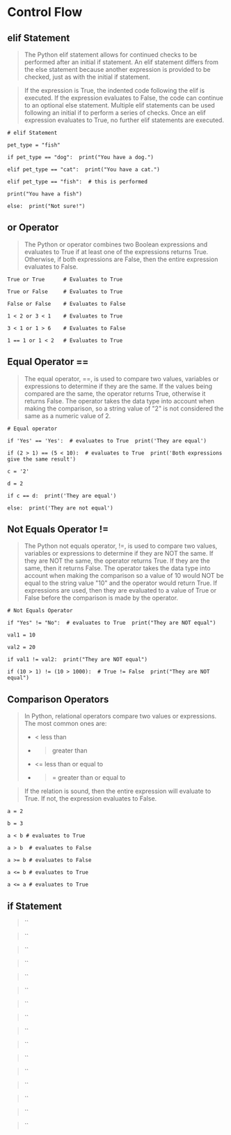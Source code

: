 # Control Flow

## elif Statement
> The Python elif statement allows for continued checks to be performed after an initial if statement. An elif statement differs from the else statement because another expression is provided to be checked, just as with the initial if statement.

> If the expression is True, the indented code following the elif is executed. If the expression evaluates to False, the code can continue to an optional else statement. Multiple elif statements can be used following an initial if to perform a series of checks. Once an elif expression evaluates to True, no further elif statements are executed.

 `# elif Statement`

 `pet_type = "fish"`

 `if pet_type == "dog":  print("You have a dog.")`

 `elif pet_type == "cat":  print("You have a cat.")`

 `elif pet_type == "fish":  # this is performed`

 `print("You have a fish")`

 `else:  print("Not sure!")`

## or Operator
> The Python or operator combines two Boolean expressions and evaluates to True if at least one of the expressions returns True. Otherwise, if both expressions are False, then the entire expression evaluates to False.

 `True or True      # Evaluates to True`

 `True or False     # Evaluates to True`

 `False or False    # Evaluates to False`

 `1 < 2 or 3 < 1    # Evaluates to True`

 `3 < 1 or 1 > 6    # Evaluates to False`

 `1 == 1 or 1 < 2   # Evaluates to True`

## Equal Operator ==
> The equal operator, ==, is used to compare two values, variables or expressions to determine if they are the same. If the values being compared are the same, the operator returns True, otherwise it returns False. The operator takes the data type into account when making the comparison, so a string value of "2" is not considered the same as a numeric value of 2.

 `# Equal operator`

 `if 'Yes' == 'Yes':  # evaluates to True  print('They are equal')`

 `if (2 > 1) == (5 < 10):  # evaluates to True  print('Both expressions give the same result')`

 `c = '2'`

 `d = 2`

 `if c == d:  print('They are equal')`

 `else:  print('They are not equal')`

## Not Equals Operator !=
> The Python not equals operator, !=, is used to compare two values, variables or expressions to determine if they are NOT the same. If they are NOT the same, the operator returns True. If they are the same, then it returns False. The operator takes the data type into account when making the comparison so a value of 10 would NOT be equal to the string value "10" and the operator would return True. If expressions are used, then they are evaluated to a value of True or False before the comparison is made by the operator.

 `# Not Equals Operator`

 `if "Yes" != "No":  # evaluates to True  print("They are NOT equal")`

 `val1 = 10`

 `val2 = 20`

 `if val1 != val2:  print("They are NOT equal")`

 `if (10 > 1) != (10 > 1000):  # True != False  print("They are NOT equal")`

## Comparison Operators
> In Python, relational operators compare two values or expressions. The most common ones are:
> - < less than
> - > greater than
> - <= less than or equal to
> - >= greater than or equal to

> If the relation is sound, then the entire expression will evaluate to True. If not, the expression evaluates to False.

 `a = 2`

 `b = 3`

 `a < b # evaluates to True`

 `a > b  # evaluates to False`

 `a >= b # evaluates to False`

 `a <= b # evaluates to True`

 `a <= a # evaluates to True`

## if Statement
>


> ``

> ``

> ``

> ``

> ``

> ``

> ``

> ``

> ``

> ``

> ``

> ``

> ``

> ``

> ``

> ``